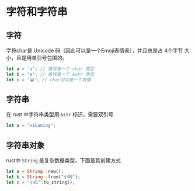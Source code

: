 # 字符和字符串

## 字符

字符char是 Unicode 码（因此可以是一个Emoji表情表），并且总是占 4个字节 大小，且是用单引号包围的。

```rust
let a = 'a'; // 推导是一个 char 类型
let b = "a"; // 推导是一个 &str 类型
let c = '😀'; // char可以是一个表情
```

## 字符串

在 rust 中字符串类型用 `&str` 标识，需要双引号

```rust
let a = "xioaming";
```

## 字符串对象

rust中 `String` 是复杂数据类型，下面是其创建方式

```rust
let a = String::new();
let b = String::from("小明");
let c = "小红".to_string();
```

